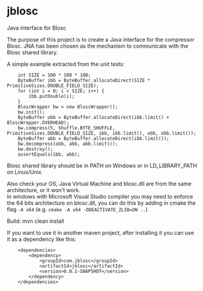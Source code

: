 # jblosc
Java interface for Blosc

The purpose of this project is to create a Java interface for the compressor Blosc. JNA has been chosen as the mechanism to communicate with the Blosc shared library.

A simple example extracted from the unit tests:

		int SIZE = 100 * 100 * 100;
		ByteBuffer ibb = ByteBuffer.allocateDirect(SIZE * PrimitiveSizes.DOUBLE_FIELD_SIZE);
		for (int i = 0; i < SIZE; i++) {
			ibb.putDouble(i);
		}
		BloscWrapper bw = new BloscWrapper();
		bw.init();
		ByteBuffer obb = ByteBuffer.allocateDirect(ibb.limit() + BloscWrapper.OVERHEAD);
		bw.compress(5, Shuffle.BYTE_SHUFFLE, PrimitiveSizes.DOUBLE_FIELD_SIZE, ibb, ibb.limit(), obb, obb.limit());
		ByteBuffer abb = ByteBuffer.allocateDirect(ibb.limit());
		bw.decompress(obb, abb, abb.limit());
		bw.destroy();
		assertEquals(ibb, abb);

Blosc shared library should be in PATH on Windows or in LD_LIBRARY_PATH on Linux/Unix.

Also check your OS, Java Virtual Machine and blosc.dll are from the same architecture, or it won't work.  
In windows with Microsoft Visual Studio compiler you may need to enforce the 64 bits architecture on blosc.dll, you can do this by adding in cmake the flag `-A x64` (e.g. `cmake -A x64 -DDEACTIVATE_ZLIB=ON ..`)

Build: mvn clean install

If you want to use it in another maven project, after installing it you can use it as a dependency like this:

		<dependencies>
			<dependency>
				<groupId>com.jblosc</groupId>
				<artifactId>jblosc</artifactId>
				<version>0.0.1-SNAPSHOT</version>
			</dependency>
		</dependencies>
